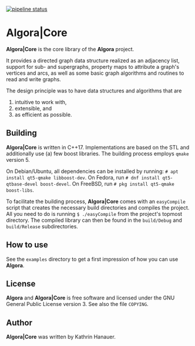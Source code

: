 [![pipeline status](https://gitlab.com/libalgora/AlgoraCore/badges/master/pipeline.svg)](https://gitlab.com/libalgora/AlgoraCore/commits/master)

# Algora|Core

**Algora|Core** is the core library of the **Algora** project.

It provides a directed graph data structure realized as an adjacency list,
support for sub- and supergraphs,
property maps to attribute a graph's vertices and arcs,
as well as some basic graph algorithms and
routines to read and write graphs.

The design principle was to have data structures and algorithms that are
1. intuitive to work with,
2. extensible, and
3. as efficient as possible.

## Building

**Algora|Core** is written in C++17.
Implementations are based on the STL and additionally use (a) few
boost libraries.
The building process employs `qmake` version 5.

On Debian/Ubuntu, all dependencies can be installed by running: `# apt install
qt5-qmake libboost-dev`.
On Fedora, run `# dnf install qt5-qtbase-devel boost-devel`.
On FreeBSD, run `# pkg install qt5-qmake boost-libs`.

To facilitate the building process, **Algora|Core** comes with an
`easyCompile` script that creates the necessary build directories and
compiles the project.
All you need to do is running `$ ./easyCompile` from the project's topmost
directory.
The compiled library can then be found in the `build/Debug` and `build/Release`
subdirectories.

## How to use

See the `examples` directory to get a first impression of how you can use
**Algora**.

## License

**Algora** and **Algora|Core** is free software and licensed under the
GNU General Public License version 3.
See also the file `COPYING`.

## Author

**Algora|Core** was written by Kathrin Hanauer.
